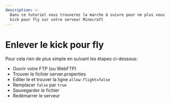 ```yaml
---
description: >-
  Dans ce tutoriel vous trouverez la marche à suivre pour ne plus vous faire
  kick pour fly sur votre serveur Minecraft
---
```


# Enlever le kick pour fly

Pour cela rien de plus simple en suivant les étapes ci-dessous:

* Ouvrir votre FTP (ou WebFTP)
* Trouver le fichier server.properties
* Editer le et trouver la ligne `allow-flight=false`
* Remplacer `false` par `true`
* Sauvegarder le fichier
* Redémarrer le serveur

